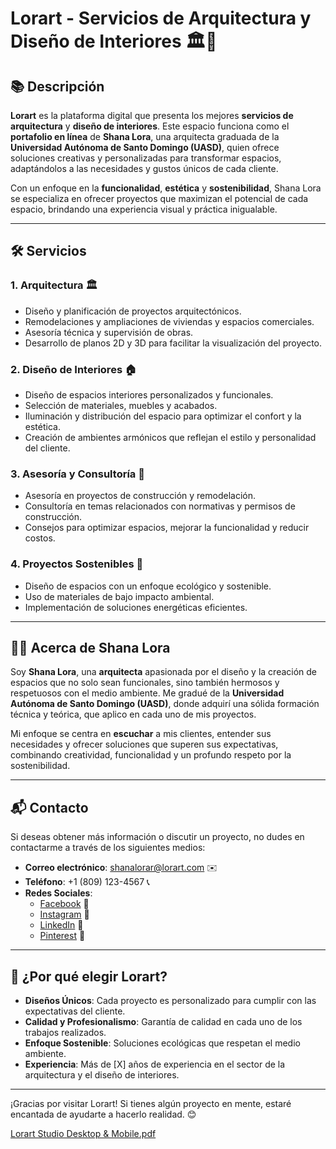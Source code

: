 # **Lorart - Servicios de Arquitectura y Diseño de Interiores** 🏛️🏡

## 📚 Descripción

**Lorart** es la plataforma digital que presenta los mejores **servicios de arquitectura** y **diseño de interiores**. Este espacio funciona como el **portafolio en línea** de **Shana Lora**, una arquitecta graduada de la **Universidad Autónoma de Santo Domingo (UASD)**, quien ofrece soluciones creativas y personalizadas para transformar espacios, adaptándolos a las necesidades y gustos únicos de cada cliente.

Con un enfoque en la **funcionalidad**, **estética** y **sostenibilidad**, Shana Lora se especializa en ofrecer proyectos que maximizan el potencial de cada espacio, brindando una experiencia visual y práctica inigualable.

---

## 🛠️ Servicios

### 1. **Arquitectura** 🏛️
   - Diseño y planificación de proyectos arquitectónicos.
   - Remodelaciones y ampliaciones de viviendas y espacios comerciales.
   - Asesoría técnica y supervisión de obras.
   - Desarrollo de planos 2D y 3D para facilitar la visualización del proyecto.

### 2. **Diseño de Interiores** 🏠
   - Diseño de espacios interiores personalizados y funcionales.
   - Selección de materiales, muebles y acabados.
   - Iluminación y distribución del espacio para optimizar el confort y la estética.
   - Creación de ambientes armónicos que reflejan el estilo y personalidad del cliente.

### 3. **Asesoría y Consultoría** 💼
   - Asesoría en proyectos de construcción y remodelación.
   - Consultoría en temas relacionados con normativas y permisos de construcción.
   - Consejos para optimizar espacios, mejorar la funcionalidad y reducir costos.

### 4. **Proyectos Sostenibles** 🌱
   - Diseño de espacios con un enfoque ecológico y sostenible.
   - Uso de materiales de bajo impacto ambiental.
   - Implementación de soluciones energéticas eficientes.

---

## 👩‍💼 Acerca de Shana Lora

Soy **Shana Lora**, una **arquitecta** apasionada por el diseño y la creación de espacios que no solo sean funcionales, sino también hermosos y respetuosos con el medio ambiente. Me gradué de la **Universidad Autónoma de Santo Domingo (UASD)**, donde adquirí una sólida formación técnica y teórica, que aplico en cada uno de mis proyectos.

Mi enfoque se centra en **escuchar** a mis clientes, entender sus necesidades y ofrecer soluciones que superen sus expectativas, combinando creatividad, funcionalidad y un profundo respeto por la sostenibilidad.

---

## 📬 Contacto

Si deseas obtener más información o discutir un proyecto, no dudes en contactarme a través de los siguientes medios:

- **Correo electrónico**: [shanalorar@lorart.com](mailto:shanalorar@lorart.com) ✉️
- **Teléfono**: +1 (809) 123-4567 📞
- **Redes Sociales**:  
  - [Facebook](https://www.facebook.com/profile.php?id=61569035094307) 📘  
  - [Instagram](https://www.instagram.com/lorartestudio) 📸  
  - [LinkedIn](https://www.linkedin.com/lorart) 🔗
  - [Pinterest](https://pin.it/5OCyCma1i) 🔗


---

## 🌟 ¿Por qué elegir Lorart?

- **Diseños Únicos**: Cada proyecto es personalizado para cumplir con las expectativas del cliente.
- **Calidad y Profesionalismo**: Garantía de calidad en cada uno de los trabajos realizados.
- **Enfoque Sostenible**: Soluciones ecológicas que respetan el medio ambiente.
- **Experiencia**: Más de [X] años de experiencia en el sector de la arquitectura y el diseño de interiores.

---


¡Gracias por visitar Lorart! Si tienes algún proyecto en mente, estaré encantada de ayudarte a hacerlo realidad. 😊

[Lorart Studio Desktop & Mobile.pdf](https://github.com/user-attachments/files/19409162/Lorart.Studio.Desktop.Mobile.pdf)


